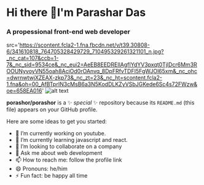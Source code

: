 # Hi there 👋I'm Parashar Das
### A propessional front-end web developer
src='https://scontent.fcla2-1.fna.fbcdn.net/v/t39.30808-6/341610818_764705328429729_710495329261321101_n.jpg?_nc_cat=107&ccb=1-7&_nc_sid=9534ce&_nc_eui2=AeEB8EEDREIlAgfIYdYV3pxqt0TjlDcr6Mm3ROOUNyvoyVN55oah8AciOd0rOAnvq_8DpFRfvTDFI5FgWJOl65xm&_nc_ohc=dwrnwtwjXZEAX-zkp73&_nc_zt=23&_nc_ht=scontent.fcla2-1.fna&oh=00_AfBTprIN3cMsB6a3N5KodDLKZyVSbJGKede6Sc4s72FWzw&oe=658EA016'
![alt text](https://github.com/[username]/[reponame]/blob/[branch]/image.jpg?raw=true)

**porashor/porashor** is a ✨ _special_ ✨ repository because its `README.md` (this file) appears on your GitHub profile.

Here are some ideas to get you started:

- 🔭 I’m currently working on youtube.
- 🌱 I’m currently learning javascript and react.
- 👯 I’m looking to collaborate on a company
- 💬 Ask me about web development 
- 📫 How to reach me: follow the profile link
- 😄 Pronouns: he/him
- ⚡ Fun fact: be happy all time
